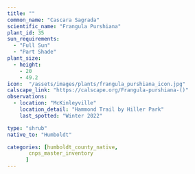 ```yaml
---
title: ""
common_name: "Cascara Sagrada"
scientific_name: "Frangula Purshiana"
plant_id: 35
sun_requirements:
  - "Full Sun"
  - "Part Shade"
plant_size:
  - height: 
    - 20
    - 49.2
icon:  "/assets/images/plants/frangula_purshiana_icon.jpg"
calscape_link: "https://calscape.org/Frangula-purshiana-()"
observations: 
  - location: "McKinleyville"
    location_detail: "Hammond Trail by Hiller Park" 
    last_spotted: "Winter 2022"

type: "shrub"
native_to: "Humboldt"

categories: [humboldt_county_native,
       cnps_master_inventory
      ]
---
```

